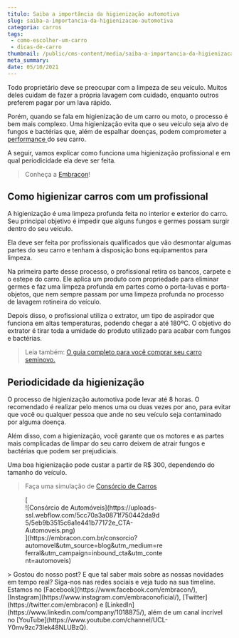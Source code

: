 ```yaml
---
titulo: Saiba a importância da higienização automotiva
slug: saiba-a-importancia-da-higienizacao-automotiva
categoria: carros
tags:
 - como-escolher-um-carro
 - dicas-de-carro
thumbnail: /public/cms-content/media/saiba-a-importancia-da-higienizacao-automotiva.png
meta_summary: 
date: 05/10/2021
---
```

Todo proprietário deve se preocupar com a limpeza de seu veículo. Muitos deles cuidam de fazer a própria lavagem com cuidado, enquanto outros preferem pagar por um lava rápido.

Porém, quando se fala em higienização de um carro ou moto, o processo é bem mais complexo. Uma higienização evita que o seu veículo seja alvo de fungos e bactérias que, além de espalhar doenças, podem comprometer a [performance ](https://www.embracon.com.br/blog/entenda-como-funciona-um-carro-com-motor-turbo)do seu carro.

A seguir, vamos explicar como funciona uma higienização profissional e em qual periodicidade ela deve ser feita.

> Conheça a [Embracon](https://www.embracon.com.br/a-embracon)!

Como higienizar carros com um profissional
------------------------------------------

A higienização é uma limpeza profunda feita no interior e exterior do carro. Seu principal objetivo é impedir que alguns fungos e germes possam surgir dentro do seu veículo.

Ela deve ser feita por profissionais qualificados que vão desmontar algumas partes do seu carro e tenham à disposição bons equipamentos para limpeza.

Na primeira parte desse processo, o profissional retira os bancos, carpete e o estepe do carro. Ele aplica um produto com propriedade para eliminar germes e faz uma limpeza profunda em partes como o porta-luvas e porta-objetos, que nem sempre passam por uma limpeza profunda no processo de lavagem rotineira do veículo.

Depois disso, o profissional utiliza o extrator, um tipo de aspirador que funciona em altas temperaturas, podendo chegar a até 180ºC. O objetivo do extrator é tirar toda a umidade do produto utilizado para acabar com fungos e bactérias.

> Leia também: [O guia completo para você comprar seu carro seminovo.](https://www.embracon.com.br/blog/carro-seminovo-guia-completo-para-comprar)

Periodicidade da higienização
-----------------------------

O processo de higienização automotiva pode levar até 8 horas. O recomendado é realizar pelo menos uma ou duas vezes por ano, para evitar que você ou qualquer pessoa que ande no seu veículo seja contaminado por alguma doença.

Além disso, com a higienização, você garante que os motores e as partes mais complicadas de limpar do seu carro deixem de atrair fungos e bactérias que podem ser prejudiciais.

Uma boa higienização pode custar a partir de R$ 300, dependendo do tamanho do veículo.

> Faça uma simulação de [Consórcio de Carros](https://www.embracon.com.br/consorcio-de-carros)

<figure class="w-richtext-figure-type-image w-richtext-align-center" style="max-width:310px">[<div>![Consórcio de Automóveis](https://uploads-ssl.webflow.com/5cc70a3a0871f750442da9d5/5eb9b3515c6a1e441b77172e_CTA-Automoveis.png)</div>](https://embracon.com.br/consorcio?automovel&utm_source=blog&utm_medium=referral&utm_campaign=inbound_cta&utm_content=automoveis)</figure>> Gostou do nosso post? E que tal saber mais sobre as nossas novidades em tempo real? Siga-nos nas redes sociais e veja tudo na sua timeline. Estamos no [Facebook](https://www.facebook.com/embracon/), [Instagram](https://www.instagram.com/embraconoficial/), [Twitter](https://twitter.com/embracon) e [LinkedIn](https://www.linkedin.com/company/1018875/), além de um canal incrível no [YouTube](https://www.youtube.com/channel/UCL-Y0mv9zc73Iek48NLUBzQ).
